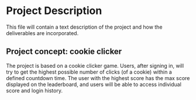 # Project Description

This file will contain a text description of the project and how the deliverables are incorporated.

## Project concept: cookie clicker

The project is based on a cookie clicker game. Users, after signing in, will try to get the highest possible number of clicks (of a cookie) within a defined countdown time. The user with the highest score has the max score displayed on the leaderboard, and users will be able to access individual score and login history.
